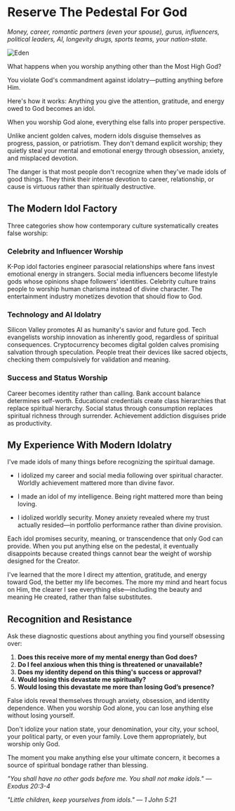# Reserve The Pedestal For God

*Money, career, romantic partners (even your spouse), gurus, influencers, political leaders, AI, longevity drugs, sports teams, your nation‑state.*

![Eden](artworks/eden.png)

What happens when you worship anything other than the Most High God?

You violate God's commandment against idolatry—putting anything before Him.

Here's how it works: Anything you give the attention, gratitude, and energy owed to God becomes an idol.

When you worship God alone, everything else falls into proper perspective.

Unlike ancient golden calves, modern idols disguise themselves as progress, passion, or patriotism. They don't demand explicit worship; they quietly steal your mental and emotional energy through obsession, anxiety, and misplaced devotion.

The danger is that most people don't recognize when they've made idols of good things. They think their intense devotion to career, relationship, or cause is virtuous rather than spiritually destructive.

## The Modern Idol Factory

Three categories show how contemporary culture systematically creates false worship:

### Celebrity and Influencer Worship
K-Pop idol factories engineer parasocial relationships where fans invest emotional energy in strangers. Social media influencers become lifestyle gods whose opinions shape followers' identities. Celebrity culture trains people to worship human charisma instead of divine character. The entertainment industry monetizes devotion that should flow to God.

### Technology and AI Idolatry
Silicon Valley promotes AI as humanity's savior and future god. Tech evangelists worship innovation as inherently good, regardless of spiritual consequences. Cryptocurrency becomes digital golden calves promising salvation through speculation. People treat their devices like sacred objects, checking them compulsively for validation and meaning.

### Success and Status Worship
Career becomes identity rather than calling. Bank account balance determines self-worth. Educational credentials create class hierarchies that replace spiritual hierarchy. Social status through consumption replaces spiritual richness through surrender. Achievement addiction disguises pride as productivity.

## My Experience With Modern Idolatry

I've made idols of many things before recognizing the spiritual damage.

- I idolized my career and social media following over spiritual character. Worldly achievement mattered more than divine favor.

- I made an idol of my intelligence. Being right mattered more than being loving.

- I idolized worldly security. Money anxiety revealed where my trust actually resided—in portfolio performance rather than divine provision.

Each idol promises security, meaning, or transcendence that only God can provide. When you put anything else on the pedestal, it eventually disappoints because created things cannot bear the weight of worship designed for the Creator.

I've learned that the more I direct my attention, gratitude, and energy toward God, the better my life becomes. The more my mind and heart focus on Him, the clearer I see everything else—including the beauty and meaning He created, rather than false substitutes.

## Recognition and Resistance

Ask these diagnostic questions about anything you find yourself obsessing over:

1. **Does this receive more of my mental energy than God does?**
2. **Do I feel anxious when this thing is threatened or unavailable?**
3. **Does my identity depend on this thing's success or approval?**
4. **Would losing this devastate me spiritually?**
5. **Would losing this devastate me more than losing God’s presence?**

False idols reveal themselves through anxiety, obsession, and identity dependence. When you worship God alone, you can lose anything else without losing yourself.

Don't idolize your nation state, your denomination, your city, your school, your political party, or even your family. Love them appropriately, but worship only God.

The moment you make anything else your ultimate concern, it becomes a source of spiritual bondage rather than blessing.
 
*"You shall have no other gods before me. You shall not make idols." — Exodus 20:3-4*

*"Little children, keep yourselves from idols." — 1 John 5:21*
